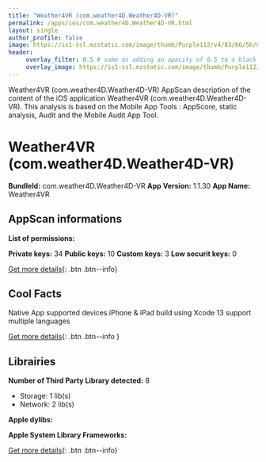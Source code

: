 ```yaml
---
title: "Weather4VR (com.weather4D.Weather4D-VR)"
permalink: /apps/ios/com.weather4D.Weather4D-VR.html
layout: single
author_profile: false
image: https://is1-ssl.mzstatic.com/image/thumb/Purple112/v4/83/66/5b/83665bb7-6f92-a259-f64f-27c624d6353d/AppIconVR-1x_U007emarketing-0-7-0-0-sRGB-85-220.png/512x512bb.jpg
header: 
     overlay_filter: 0.5 # same as adding an opacity of 0.5 to a black background
     overlay_image: https://is1-ssl.mzstatic.com/image/thumb/Purple112/v4/83/66/5b/83665bb7-6f92-a259-f64f-27c624d6353d/AppIconVR-1x_U007emarketing-0-7-0-0-sRGB-85-220.png/512x512bb.jpg
---
```

Weather4VR (com.weather4D.Weather4D-VR) AppScan description of the content of the iOS application Weather4VR (com.weather4D.Weather4D-VR). This analysis is based on the Mobile App Tools : AppScore, static analysis, Audit and the Mobile Audit App Tool.

# Weather4VR (com.weather4D.Weather4D-VR)

**BundleId:** com.weather4D.Weather4D-VR
**App Version:** 1.1.30
**App Name:** Weather4VR


## AppScan informations 

**List of permissions:** 
  
  
**Private keys:** 34
**Public keys:** 10
**Custom keys:** 3
**Low securit keys:** 0
  
[Get more details](/pricing.html){: .btn .btn--info}

## Cool Facts

Native App
supported devices iPhone & iPad
build using Xcode 13
support multiple languages
  
[Get more details](/pricing.html){: .btn .btn--info }

## Librairies 
**Number of Third Party Library detected:** 8
- Storage: 1 lib(s)
- Network: 2 lib(s)


**Apple dylibs:**


**Apple System Library Frameworks:**


  
[Get more details](/pricing.html){: .btn .btn--info}

